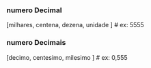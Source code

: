 ### numero Decimal

\[milhares, centena, dezena, unidade \] # ex: 5555

### numero Decimais

\[decimo, centesimo, milesimo \] # ex: 0,555
